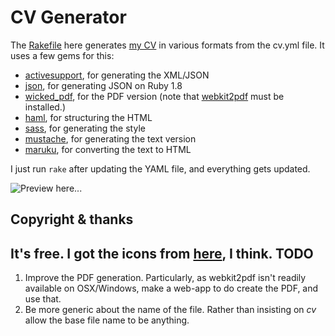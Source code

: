 CV Generator
============

The [Rakefile][rakefile] here generates [my CV][cv] in various formats from the
cv.yml file.  It uses a few gems for this:

* [activesupport][activesupport], for generating the XML/JSON
* [json][json], for generating JSON on Ruby 1.8
* [wicked_pdf][wicked_pdf], for the PDF version (note that
  [webkit2pdf][webkit2pdf] must be installed.)
* [haml][haml], for structuring the HTML
* [sass][sass], for generating the style
* [mustache][mustache], for generating the text version
* [maruku][maruku], for converting the text to HTML

I just run `rake` after updating the YAML file, and everything gets updated.

![Preview here...](https://github.com/jjbuckley/jjbuckley.github.com/raw/master/cv/preview.png "The finished product")

Copyright & thanks
------------------

It's free. I got the icons from [here][icons], I think.
TODO
----

1. Improve the PDF generation. Particularly, as webkit2pdf isn't readily
   available on OSX/Windows, make a web-app to do create the PDF, and use that.
2. Be more generic about the name of the file. Rather than insisting on _cv_
   allow the base file name to be anything.

[rakefile]: https://github.com/jjbuckley/jjbuckley.github.com/blob/master/cv/Rakefile
[cv]: http://jjbuckley.github.com/cv/cv.html
[activesupport]: http://as.rubyonrails.org/
[json]: http://flori.github.com/json/
[wicked_pdf]: https://github.com/mileszs/wicked_pdf
[webkit2pdf]: http://webkit2pdf.sourceforge.net/
[haml]: http://haml.info/
[sass]: http://sass-lang.com/
[mustache]: https://github.com/defunkt/mustache
[maruku]: https://github.com/nex3/maruku
[markdown]: http://daringfireball.net/projects/markdown
[icons]: http://effectivefive.deviantart.com/
